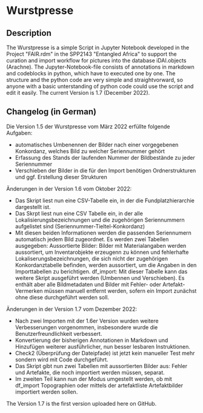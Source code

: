 # Wurstpresse
## Description
The Wurstpresse is a simple Script in Jupyter Notebook developed in the Project "FAIR.rdm" in the SPP2143 "Entangled Africa" to support the curation and import workflow for pictures into the database iDAI.objects (Arachne).
The Jupyter-Notebook-file consists of annotations in markdown and codeblocks in python, which have to executed one by one. The structure and the python code are very simple and straightvorward, so anyone with a basic unterstanding of python code could use the script and edit it easily.
The current Version is 1.7 (December 2022).
## Changelog (in German)
Die Version 1.5 der Wurstpresse vom März 2022 erfüllte folgende Aufgaben:
- automatisches Umbenennen der Bilder nach einer vorgegebenen Konkordanz, welches Bild zu welcher Seriennummer gehört
- Erfassung des Stands der laufenden Nummer der Bildbestände zu jeder Seriennummer
- Verschieben der Bilder in die für den Import benötigen Ordnerstrukturen und ggf. Erstellung dieser Strukturen

Änderungen in der Version 1.6 vom Oktober 2022:
- Das Skript liest nun eine CSV-Tabelle ein, in der die Fundplatzhierarchie dargestellt ist.
- Das Skrpt liest nun eine CSV Tabelle ein, in der alle Lokalisierungsbezeichnungen und die zugehörigen Seriennummern aufgelistet sind (Seriennummer-Tieltel-Konkordanz)
- Mit diesen beiden Informationen werden die passenden Seriennumern automatisch jedem Bild zugeordnet.
	Es werden zwei Tabellen ausgegeben:
	Aussortierte Bilder:
	Bilder mit Materialangaben werden aussortiert, um Inventarobjekte erzeugenn zu können und fehlerhafte Lokaliserungsbezeichnungen, die sich nicht der zugehörigen Konkordanztabelle befinden, werden aussortiert, um die Angaben in den Importtabellen zu berichtigen.
	df_import:
	Mit dieser Tabelle kann das weitere Skript ausgeführt werden (Umbennen und Verschieben). Es enthält aber alle Bildmetadaten und Bilder mit Fehler- oder Artefakt-Vermerken müssen manuell entfernt werden, sofern ein Import zunächst ohne diese durchgeführt werden soll.

Änderungen in der Version 1.7 vom Dezember 2022:
- Nach zwei Importen mit der 1.6er Version wurden weitere Verbesserungen vorgenommen, insbesondere wurde die Benutzerfreundlichkeit verbessert.
- Konvertierung der bisherigen Annotationen in Markdown und Hinzufügen weiterer ausführlicher, nun besser lesbaren Instruktionen.
- Check2 (Überprüfung der Dateipfade) ist jetzt kein manueller Test mehr sondern wird mit Code durchgeführt.
- Das Skript gibt nun zwei Tabellen mit aussortierten Bilder aus: Fehler und Artefakte, die noch importiert werden müssen, separat.
- Im zweiten Teil kann nun der Modus umgestellt werden, ob mit df_import Topographien oder mittels der artefaktliste Artefaktbilder importiert werden sollen.

The Version 1.7 is the first version uploaded here on GitHub.
